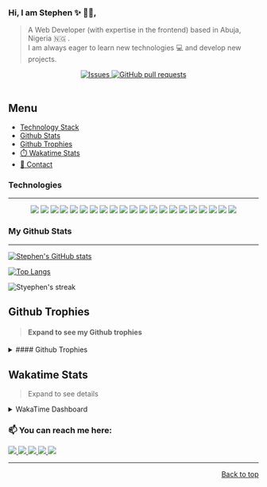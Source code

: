 ### Hi, I am Stephen ✨ 	:man_technologist:, 
> A Web Developer (with expertise in the frontend) based in Abuja, Nigeria :nigeria: . <br />
> I am always eager to learn new technologies :computer: and develop new projects.

  <p align="center">
    <a href="https://github.com/Osalumense/github-readme-stats/issues">
      <img alt="Issues" src="https://img.shields.io/github/issues/Osalumense/github-readme-stats?color=0088ff" />
    </a>
    <a href="https://github.com/Osalumense/github-readme-stats/pulls">
      <img alt="GitHub pull requests" src="https://img.shields.io/github/issues-pr/Osalumense/github-readme-stats?color=0088ff" />
    </a>
    <br />
    <br />
  </p>
  
  ## Menu
  - [Technology Stack](#technologies)
  - [Github Stats](#my-github-stats)
  - [Github Trophies](#github-trophies)
  - [:stopwatch: Wakatime Stats](#wakatime-stats)
  - [📱 Contact](#-You-can-reach-me-here)

### Technologies
- - - -
 <p align="center">
    <img src="https://img.shields.io/badge/HTML5-E34F26?style=for-the-badge&logo=html5&logoColor=white" />
    <img src="https://img.shields.io/badge/CSS3-1572B6?style=for-the-badge&logo=css3&logoColor=white" />
    <img src="https://img.shields.io/badge/Sass-CC6699?style=for-the-badge&logo=sass&logoColor=white" />
    <img src="https://img.shields.io/badge/Tailwind_CSS-38B2AC?style=for-the-badge&logo=tailwind-css&logoColor=white" />
    <img src="https://img.shields.io/badge/Bootstrap-563D7C?style=for-the-badge&logo=bootstrap&logoColor=white" />
    <img src="https://img.shields.io/badge/JavaScript-323330?style=for-the-badge&logo=javascript&logoColor=F7DF1E" />
    <img src="https://img.shields.io/badge/jQuery-0769AD?style=for-the-badge&logo=jquery&logoColor=white" />
    <img src="https://img.shields.io/badge/Vue.js-35495E?style=for-the-badge&logo=vuedotjs&logoColor=4FC08D" />
    <img src="https://img.shields.io/badge/React-20232A?style=for-the-badge&logo=react&logoColor=61DAFB" />
    <img src="https://img.shields.io/badge/AlpineJS-8BC0D0?style=for-the-badge&logo=alpine.js&logoColor=black" />
    <img src="https://img.shields.io/badge/PHP-777BB4?style=for-the-badge&logo=php&logoColor=white" />
    <img src="https://img.shields.io/badge/Wordpress-21759B?style=for-the-badge&logo=wordpress&logoColor=white" />
    <img src="https://img.shields.io/badge/Laravel-FF2D20?style=for-the-badge&logo=laravel&logoColor=white" />
    <img src="https://img.shields.io/badge/json-5E5C5C?style=for-the-badge&logo=json&logoColor=white" />
    <img src="https://img.shields.io/badge/MySQL-00000F?style=for-the-badge&logo=mysql&logoColor=white" />
    <img src="https://img.shields.io/badge/redis-%23DD0031.svg?&style=for-the-badge&logo=redis&logoColor=white" />
    <img src="https://img.shields.io/badge/npm-CB3837?style=for-the-badge&logo=npm&logoColor=white" />
    <img src="https://img.shields.io/badge/Git-F05032?style=for-the-badge&logo=git&logoColor=white" />
    <img src="https://img.shields.io/badge/Amazon_AWS-232F3E?style=for-the-badge&logo=amazon-aws&logoColor=white" />
    <img src="https://img.shields.io/badge/Netlify-00C7B7?style=for-the-badge&logo=netlify&logoColor=white" />
    <img src="https://img.shields.io/badge/Vercel-000000?style=for-the-badge&logo=vercel&logoColor=white" />
    
 </p>



### My Github Stats 
- - - -
  
[![Stephen's GitHub stats](https://github-readme-stats.vercel.app/api?username=Osalumense&count_private=true&show_icons=true&theme=vue-dark)](https://github.com/Osalumense)

[![Top Langs](https://github-readme-stats.vercel.app/api/top-langs/?username=Osalumense&langs_count=8&layout=compact&theme=vue-dark)](https://github.com/Osalumense)

<p><img align="center" src="https://github-readme-streak-stats.herokuapp.com/?user=Osalumense" alt="Styephen's streak" /></p>

## Github Trophies
> #### Expand to see my Github trophies 
<details>
  <summary> 
    #### Github Trophies
  </summary>
  <p>
    <img src="https://github-profile-trophy.vercel.app/?username=Osalumense&theme=algolia&column=4">
  </p>
</details>

## Wakatime Stats
> Expand to see details
<details>
  <summary> 
    WakaTime Dashboard
  </summary>
  <p>
    <img src="https://wakatime.com/share/@steavean/8ba047a2-5f4f-488b-bcec-04dfd6ea44ce.svg" height="400" width="600">
  </p>
</details>
  
 ### 📫 You can reach me here:  
<a href="https://www.linkedin.com/in/akugbe-stephen/" target="_blank">
    <img src="https://img.shields.io/badge/linkedin-%230077B5.svg?&style=for-the-badge&logo=linkedin&logoColor=white" />
  </a>
<a href="https://www.instagram.com/_a_stephen/" target="_blank">
    <img src="https://img.shields.io/badge/instagram-%23E4405F.svg?&style=for-the-badge&logo=instagram&logoColor=white" />
  </a>
<a href="mailto:akugbestephen3@gmail.com" target="_blank">
    <img src="https://img.shields.io/badge/mail-%230077B5.svg?&style=for-the-badge&logo=gmail&logoColor=white" />
 </a>
 <a href="https://dev.to/osalumense" target="_blank">
    <img src="https://img.shields.io/badge/dev.to-0A0A0A?style=for-the-badge&logo=devdotto&logoColor=white">
 </a>
 
 <a href="https://twitter.com/Itz_Steavean" target="_blank">
  <img src="https://img.shields.io/badge/Twitter-1DA1F2?style=for-the-badge&logo=twitter&logoColor=white">
 </a>
 
 - - - - 
 <p  align="right">
  <a href="#Hi, I am Stephen ✨ 	:man_technologist:,">Back to top</a>
 </p>
  







<!--
**Osalumense/Osalumense** is a ✨ _special_ ✨ repository because its `README.md` (this file) appears on your GitHub profile.

Here are some ideas to get you started:

- 🔭 I’m currently working on ...
- 🌱 I’m currently learning ...
- 👯 I’m looking to collaborate on ...
- 🤔 I’m looking for help with ...
- 💬 Ask me about ...
- 📫 How to reach me: ...
- 😄 Pronouns: ...
- ⚡ Fun fact: ...
-->
